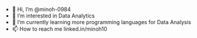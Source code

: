 - 👋 Hi, I’m @minoh-0984
- 👀 I’m interested in Data Analytics
- 🌱 I’m currently learning more programming languages for Data Analysis
- 📫 How to reach me linked.in/minoh10

<!---
minoh-0984/minoh-0984 is a ✨ special ✨ repository because its `README.md` (this file) appears on your GitHub profile.
You can click the Preview link to take a look at your changes.
--->
